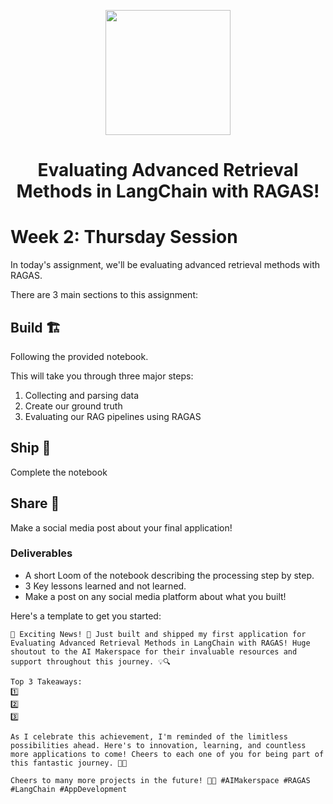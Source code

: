 

<p align = "center" draggable=”false” ><img src="https://github.com/AI-Maker-Space/LLM-Dev-101/assets/37101144/d1343317-fa2f-41e1-8af1-1dbb18399719" 
     width="200px"
     height="auto"/>
</p>

## <h1 align="center" id="heading">Evaluating Advanced Retrieval Methods in LangChain with RAGAS!</h1>


# Week 2: Thursday Session

In today's assignment, we'll be evaluating advanced retrieval methods with RAGAS.
  
There are 3 main sections to this assignment:

## Build 🏗️

Following the provided notebook.

This will take you through three major steps: 

1. Collecting and parsing data
2. Create our ground truth
3. Evaluating our RAG pipelines using RAGAS


## Ship 🚢

Complete the notebook

## Share 🚀

Make a social media post about your final application!

### Deliverables
- A short Loom of the notebook describing the processing step by step.
- 3 Key lessons learned and not learned.
- Make a post on any social media platform about what you built!

Here's a template to get you started:

```
🚀 Exciting News! 🎉 Just built and shipped my first application for Evaluating Advanced Retrieval Methods in LangChain with RAGAS! Huge shoutout to the AI Makerspace for their invaluable resources and support throughout this journey. 💡🔍

Top 3 Takeaways:
1️⃣ 
2️⃣ 
3️⃣ 

As I celebrate this achievement, I'm reminded of the limitless possibilities ahead. Here's to innovation, learning, and countless more applications to come! Cheers to each one of you for being part of this fantastic journey. 🥂🚀

Cheers to many more projects in the future! 🚀🎉 #AIMakerspace #RAGAS #LangChain #AppDevelopment
```
